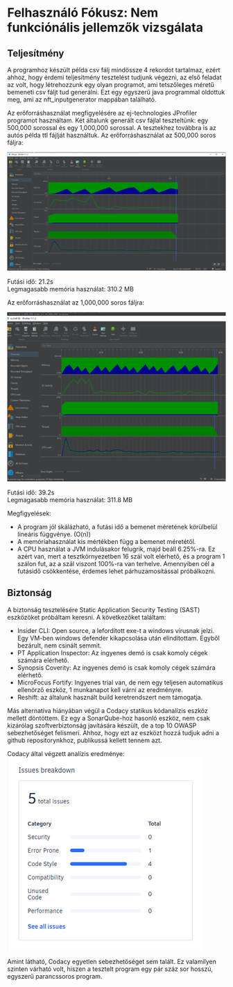 # Felhasználó Fókusz: Nem funkciónális jellemzők vizsgálata

## Teljesítmény

A programhoz készült példa csv fálj mindössze 4 rekordot tartalmaz, ezért ahhoz, hogy érdemi teljesítmény tesztelést tudjunk végezni, az első feladat az volt, hogy létrehozzunk egy olyan programot, ami tetszőleges méretű bemeneti csv fáljt tud generálni. Ezt egy egyszerű java programmal oldottuk meg, ami az nft_inputgenerator mappában található.

Az erőforráshasználat megfigyelésére az ej-technologies JProfiler programot használtam.
Két általunk generált csv fájlal teszteltünk: egy 500,000 sorossal és egy 1,000,000 sorossal.
A tesztekhez továbbra is az autós példa ttl fájlját használtuk.
Az erőforráshasználat az 500,000 soros fáljra:  

 ![](/doc/non_functional_testing/performance_analysis1.PNG)
 
 Futási idő: 21.2s  
 Legmagasabb memória használat: 310.2 MB
 
 
 Az erőforráshasználat az 1,000,000 soros fáljra:  

 ![](/doc/non_functional_testing/performance_analysis2.PNG)
 
 Futási idő: 39.2s  
 Legmagasabb memória használat: 311.8 MB
 
Megfigyelések:  
  - A program jól skálázható, a futási idő a bemenet méretének körülbelül lineáris függvénye. (O(n))
  - A memóriahasználat kis mértékben függ a bemenet méretétől.
  - A CPU használat a JVM indulásakor felugrik, majd beáll 6.25%-ra. Ez azért van, mert a tesztkörnyezetben 16 szál volt elérhető, és a program 1 szálon fut, az a szál viszont 100%-ra van terhelve. Amennyiben cél a futásidő csökkentése, érdemes lehet párhuzamosítással próbálkozni.
  
  ## Biztonság
  
  A biztonság tesztelésére Static Application Security Testing (SAST) eszközöket próbáltam keresni. A következőket találtam:
   - Insider CLI: Open source, a lefordított exe-t a windows vírusnak jelzi. Egy VM-ben windows defender kikapcsolása után elindítottam. Egyből bezárult, nem csinált semmit.
   - PT Application Inspector: Az ingyenes demó is csak komoly cégek számára elérhető.
   - Synopsis Coverity: Az ingyenes demó is csak komoly cégek számára elérhető.
   - MicroFocus Fortify: Ingyenes trial van, de nem egy teljesen automatikus ellenörző eszköz, 1 munkanapot kell várni az eredményre.
   - Reshift: az általunk használt build keretrendszert nem támogatja.
   
  Más alternatíva hiányában végül a Codacy statikus kódanalízis eszköz mellett döntöttem. Ez egy a SonarQube-hoz hasonló eszköz, nem csak kizárólag szoftverbiztonság javítására készült, de a top 10 OWASP sebezhetőséget felismeri. Ahhoz, hogy ezt az eszközt hozzá tudjuk adni a github repositorynkhoz, publikussá kellett tennem azt.
  
  Codacy által végzett analízis eredménye:  
  ![](codacy.png)
  
  Amint látható, Codacy egyetlen sebezhetőséget sem talált. Ez valamilyen szinten várható volt, hiszen a tesztelt program egy pár száz sor hosszú, egyszerű parancssoros program. 
